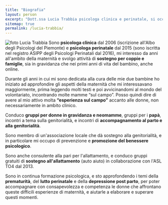 ```yaml
---
title: "Biografia"
layout: person
excerpt: "Dott.ssa Lucia Trabbia psicologa clinica e perinatale, si occupa di maternità e genitorialità e delle problematiche connesse da un punto di vista psicologico"
sitemap: true
permalink: /lucia-trabbia/
---
```

<img class="align-left bottom-small" src="{{ '/images/lucia-trabbia-psicologa.jpg' }}" alt="foto Lucia Trabbia"> Sono **psicologa clinica** dal 2006 (iscrizione all'Albo degli Psicologi del Piemonte) e **psicologa perinatale** dal 2015 (sono iscritta nel registro ASIPP degli Psicologi Perinatali dal 2016), mi interesso da anni all'ambito della maternità e svolgo attività di **sostegno per coppie e famiglie**, sia in gravidanza che nei primi anni di vita del bambino, anche online.

Durante gli anni in cui mi sono dedicata alla cura delle mie due bambine ho iniziato ad approfondire gli aspetti della maternità che mi interessavano maggiormente, prima leggendo molti testi e poi avvicinandomi al mondo del volontariato, incontrando molte mamme “sul campo”. Posso quindi dire di avere al mio attivo molta **“esperienza sul campo”** accanto alle donne, non necessariamente in ambito clinico.

Conduco **gruppi per donne in gravidanza e neomamme**, gruppi per i **papà**, incontri a tema sulla genitorialità, e incontri di **accompagnamento al parto e alla genitorialità**. 

Sono membro di un'associazione locale che dà sostegno alla genitorialità, e in particolare mi occupo di prevenzione e **promozione del benessere psicologico**. 

Sono anche consulente alla pari per l'allattamento, e conduco gruppi gratuiti di **sostegno all'allattamento** (auto aiuto) in collaborazione con l'ASL TO4 dal 2013.

Sono in continua formazione psicologica, e sto approfondendo i temi della **prematurità**, del **lutto perinatale** e della **depressione post parto**, per poter accompagnare con consapevolezza e competenza le donne che affrontano queste difficili esperienze di maternità, e aiutarle a elaborare e superare questi momenti.